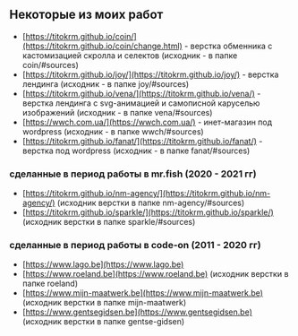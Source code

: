 ## Некоторые из моих работ

- [https://titokrm.github.io/coin/](https://titokrm.github.io/coin/change.html) - верстка обменника с кастомизацией скролла и селектов (исходник - в папке coin/#sources)
- [https://titokrm.github.io/joy/](https://titokrm.github.io/joy/) - верстка лендинга (исходник - в папке joy/#sources)
- [https://titokrm.github.io/vena/](https://titokrm.github.io/vena/) - верстка лендинга с svg-анимацией и самописной каруселью изображений (исходник - в папке vena/#sources)
- [https://wwch.com.ua/](https://wwch.com.ua/) - инет-магазин под wordpress (исходник - в папке wwch/#sources)
- [https://titokrm.github.io/fanat/](https://titokrm.github.io/fanat/) - верстка под wordpress (исходник - в папке fanat/#sources)

### сделанные в период работы в **mr.fish** (2020 - 2021 гг)
- [https://titokrm.github.io/nm-agency/](https://titokrm.github.io/nm-agency/) (исходник верстки в папке nm-agency/#sources)
- [https://titokrm.github.io/sparkle/](https://titokrm.github.io/sparkle/) (исходник верстки в папке sparkle/#sources)

### сделанные в период работы в **code-on** (2011 - 2020 гг)
- [https://www.lago.be](https://www.lago.be)
- [https://www.roeland.be](https://www.roeland.be) (исходник верстки в папке roeland)
- [https://www.mijn-maatwerk.be](https://www.mijn-maatwerk.be) (исходник верстки в папке mijn-maatwerk)
- [https://www.gentsegidsen.be](https://www.gentsegidsen.be) (исходник верстки в папке gentse-gidsen)
